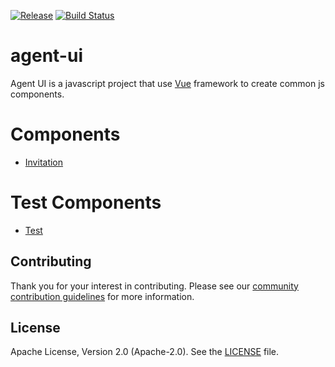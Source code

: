 [![Release](https://img.shields.io/github/release/hyperledger/aries-framework-go.svg?style=flat-square)](https://github.com/trustbloc/agent-ui/releases/latest)
[![Build Status](https://dev.azure.com/trustbloc/edge/_apis/build/status/trustbloc.agent-ui?branchName=master)](https://dev.azure.com/trustbloc/edge/_build/latest?definitionId=32&branchName=master)

# agent-ui

Agent UI is a javascript project that use [Vue](https://vuejs.org) framework to create common js components.

# Components

- [Invitation](docs/components/invitation.md)

# Test Components

- [Test](docs/test/test.md)

## Contributing
Thank you for your interest in contributing. Please see our [community contribution guidelines](https://github.com/trustbloc/community/blob/master/CONTRIBUTING.md) for more information.

## License
Apache License, Version 2.0 (Apache-2.0). See the [LICENSE](LICENSE) file.
